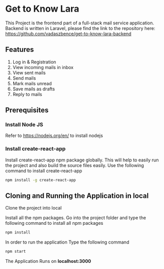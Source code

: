 # Get to Know Lara

This Project is the frontend part of a full-stack mail service application.  
Backend is written in Laravel, please find the link to the repository here:
https://github.com/vadaszbence/get-to-know-lara-backend

## Features

1. Log in & Registration
2. View incoming mails in inbox
3. View sent mails 
4. Send mails
5. Mark mails unread
6. Save mails as drafts
7. Reply to mails

## Prerequisites

### Install Node JS
Refer to https://nodejs.org/en/ to install nodejs

### Install create-react-app
Install create-react-app npm package globally. This will help to easily run the project and also build the source files easily. Use the following command to install create-react-app

```bash
npm install -g create-react-app
```

## Cloning and Running the Application in local

Clone the project into local

Install all the npm packages. Go into the project folder and type the following command to install all npm packages

```bash
npm install
```

In order to run the application Type the following command

```bash
npm start
```

The Application Runs on **localhost:3000**
